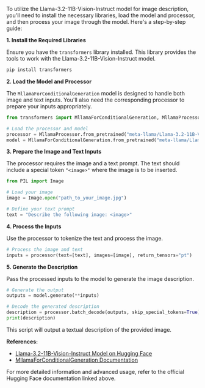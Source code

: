 To utilize the Llama-3.2-11B-Vision-Instruct model for image description, you'll need to install the necessary libraries, load the model and processor, and then process your image through the model. Here's a step-by-step guide:

**1. Install the Required Libraries**

Ensure you have the `transformers` library installed. This library provides the tools to work with the Llama-3.2-11B-Vision-Instruct model.


```bash
pip install transformers
```


**2. Load the Model and Processor**

The `MllamaForConditionalGeneration` model is designed to handle both image and text inputs. You'll also need the corresponding processor to prepare your inputs appropriately.


```python
from transformers import MllamaForConditionalGeneration, MllamaProcessor

# Load the processor and model
processor = MllamaProcessor.from_pretrained("meta-llama/Llama-3.2-11B-Vision-Instruct")
model = MllamaForConditionalGeneration.from_pretrained("meta-llama/Llama-3.2-11B-Vision-Instruct")
```


**3. Prepare the Image and Text Inputs**

The processor requires the image and a text prompt. The text should include a special token `"<image>"` where the image is to be inserted.


```python
from PIL import Image

# Load your image
image = Image.open("path_to_your_image.jpg")

# Define your text prompt
text = "Describe the following image: <image>"
```


**4. Process the Inputs**

Use the processor to tokenize the text and process the image.


```python
# Process the image and text
inputs = processor(text=[text], images=[image], return_tensors="pt")
```


**5. Generate the Description**

Pass the processed inputs to the model to generate the image description.


```python
# Generate the output
outputs = model.generate(**inputs)

# Decode the generated description
description = processor.batch_decode(outputs, skip_special_tokens=True)[0]
print(description)
```


This script will output a textual description of the provided image.

**References:**

- [Llama-3.2-11B-Vision-Instruct Model on Hugging Face](https://huggingface.co/meta-llama/Llama-3.2-11B-Vision-Instruct)
- [MllamaForConditionalGeneration Documentation](https://huggingface.co/docs/transformers/main/en/model_doc/mllama#transformers.MllamaForConditionalGeneration)

For more detailed information and advanced usage, refer to the official Hugging Face documentation linked above. 
